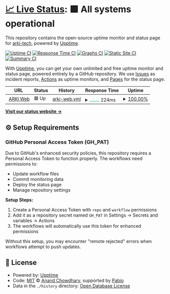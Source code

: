 # [📈 Live Status](https://arki-tech.github.io/arki-uptime): <!--live status--> **🟩 All systems operational**

This repository contains the open-source uptime monitor and status page for [arki-tech](https://arki-tech.github.io/arki-uptime), powered by [Upptime](https://github.com/upptime/upptime).

[![Uptime CI](https://github.com/arki-tech/arki-uptime/workflows/Uptime%20CI/badge.svg)](https://github.com/arki-tech/arki-uptime/actions?query=workflow%3A%22Uptime+CI%22)
[![Response Time CI](https://github.com/arki-tech/arki-uptime/workflows/Response%20Time%20CI/badge.svg)](https://github.com/arki-tech/arki-uptime/actions?query=workflow%3A%22Response+Time+CI%22)
[![Graphs CI](https://github.com/arki-tech/arki-uptime/workflows/Graphs%20CI/badge.svg)](https://github.com/arki-tech/arki-uptime/actions?query=workflow%3A%22Graphs+CI%22)
[![Static Site CI](https://github.com/arki-tech/arki-uptime/workflows/Static%20Site%20CI/badge.svg)](https://github.com/arki-tech/arki-uptime/actions?query=workflow%3A%22Static+Site+CI%22)
[![Summary CI](https://github.com/arki-tech/arki-uptime/workflows/Summary%20CI/badge.svg)](https://github.com/arki-tech/arki-uptime/actions?query=workflow%3A%22Summary+CI%22)

With [Upptime](https://upptime.js.org), you can get your own unlimited and free uptime monitor and status page, powered entirely by a GitHub repository. We use [Issues](https://github.com/arki-tech/arki-uptime/issues) as incident reports, [Actions](https://github.com/arki-tech/arki-uptime/actions) as uptime monitors, and [Pages](https://arki-tech.github.io/arki-uptime) for the status page.

<!--start: status pages-->
<!-- This summary is generated by Upptime (https://github.com/upptime/upptime) -->
<!-- Do not edit this manually, your changes will be overwritten -->
<!-- prettier-ignore -->
| URL | Status | History | Response Time | Uptime |
| --- | ------ | ------- | ------------- | ------ |
| <img alt="" src="https://icons.duckduckgo.com/ip3/api.getarki.com.ico" height="13"> [ARKI Web](https://api.getarki.com/v1/heartbeat) | 🟩 Up | [arki-web.yml](https://github.com/arki-tech/arki-uptime/commits/HEAD/history/arki-web.yml) | <details><summary><img alt="Response time graph" src="./graphs/arki-web/response-time-week.png" height="20"> 224ms</summary><br><a href="https://status.getarki.com/history/arki-web"><img alt="Response time 228" src="https://img.shields.io/endpoint?url=https%3A%2F%2Fraw.githubusercontent.com%2Farki-tech%2Farki-uptime%2FHEAD%2Fapi%2Farki-web%2Fresponse-time.json"></a><br><a href="https://status.getarki.com/history/arki-web"><img alt="24-hour response time 231" src="https://img.shields.io/endpoint?url=https%3A%2F%2Fraw.githubusercontent.com%2Farki-tech%2Farki-uptime%2FHEAD%2Fapi%2Farki-web%2Fresponse-time-day.json"></a><br><a href="https://status.getarki.com/history/arki-web"><img alt="7-day response time 224" src="https://img.shields.io/endpoint?url=https%3A%2F%2Fraw.githubusercontent.com%2Farki-tech%2Farki-uptime%2FHEAD%2Fapi%2Farki-web%2Fresponse-time-week.json"></a><br><a href="https://status.getarki.com/history/arki-web"><img alt="30-day response time 219" src="https://img.shields.io/endpoint?url=https%3A%2F%2Fraw.githubusercontent.com%2Farki-tech%2Farki-uptime%2FHEAD%2Fapi%2Farki-web%2Fresponse-time-month.json"></a><br><a href="https://status.getarki.com/history/arki-web"><img alt="1-year response time 228" src="https://img.shields.io/endpoint?url=https%3A%2F%2Fraw.githubusercontent.com%2Farki-tech%2Farki-uptime%2FHEAD%2Fapi%2Farki-web%2Fresponse-time-year.json"></a></details> | <details><summary><a href="https://status.getarki.com/history/arki-web">100.00%</a></summary><a href="https://status.getarki.com/history/arki-web"><img alt="All-time uptime 100.00%" src="https://img.shields.io/endpoint?url=https%3A%2F%2Fraw.githubusercontent.com%2Farki-tech%2Farki-uptime%2FHEAD%2Fapi%2Farki-web%2Fuptime.json"></a><br><a href="https://status.getarki.com/history/arki-web"><img alt="24-hour uptime 100.00%" src="https://img.shields.io/endpoint?url=https%3A%2F%2Fraw.githubusercontent.com%2Farki-tech%2Farki-uptime%2FHEAD%2Fapi%2Farki-web%2Fuptime-day.json"></a><br><a href="https://status.getarki.com/history/arki-web"><img alt="7-day uptime 100.00%" src="https://img.shields.io/endpoint?url=https%3A%2F%2Fraw.githubusercontent.com%2Farki-tech%2Farki-uptime%2FHEAD%2Fapi%2Farki-web%2Fuptime-week.json"></a><br><a href="https://status.getarki.com/history/arki-web"><img alt="30-day uptime 100.00%" src="https://img.shields.io/endpoint?url=https%3A%2F%2Fraw.githubusercontent.com%2Farki-tech%2Farki-uptime%2FHEAD%2Fapi%2Farki-web%2Fuptime-month.json"></a><br><a href="https://status.getarki.com/history/arki-web"><img alt="1-year uptime 100.00%" src="https://img.shields.io/endpoint?url=https%3A%2F%2Fraw.githubusercontent.com%2Farki-tech%2Farki-uptime%2FHEAD%2Fapi%2Farki-web%2Fuptime-year.json"></a></details>

<!--end: status pages-->

[**Visit our status website →**](https://arki-tech.github.io/arki-uptime)

## ⚙️ Setup Requirements

### GitHub Personal Access Token (GH_PAT)

Due to GitHub's enhanced security policies, this repository requires a Personal Access Token to function properly. The workflows need permissions to:

- Update workflow files
- Commit monitoring data
- Deploy the status page
- Manage repository settings

**Setup Steps:**

1. Create a Personal Access Token with `repo` and `workflow` permissions
2. Add it as a repository secret named `GH_PAT` in Settings → Secrets and variables → Actions
3. The workflows will automatically use this token for enhanced permissions

Without this setup, you may encounter "remote rejected" errors when workflows attempt to push updates.

## 📄 License

- Powered by: [Upptime](https://github.com/upptime/upptime)
- Code: [MIT](./LICENSE) © [Anand Chowdhary](https://anandchowdhary.com), supported by [Pabio](https://pabio.com)
- Data in the `./history` directory: [Open Database License](https://opendatacommons.org/licenses/odbl/1-0/)

